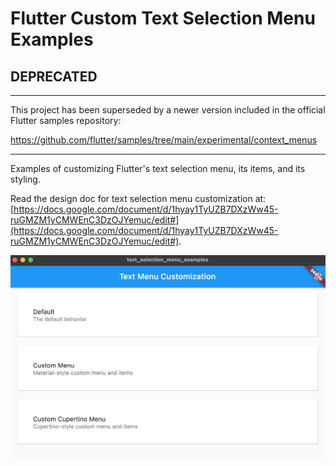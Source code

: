 # Flutter Custom Text Selection Menu Examples

## DEPRECATED

---

This project has been superseded by a newer version included in the official
Flutter samples repository:

https://github.com/flutter/samples/tree/main/experimental/context_menus

---

Examples of customizing Flutter's text selection menu, its items, and its styling.

Read the design doc for text selection menu customization at: [https://docs.google.com/document/d/1hyay1TyUZB7DXzWw45-ruGMZM1yCMWEnC3DzOJYemuc/edit#](https://docs.google.com/document/d/1hyay1TyUZB7DXzWw45-ruGMZM1yCMWEnC3DzOJYemuc/edit#).

![Screenshot of app](https://github.com/justinmc/flutter-text-selection-menu-examples/blob/master/assets/screenshot.png?raw=true)
